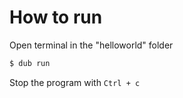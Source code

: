 # How to run
Open terminal in the "helloworld" folder
```sh
$ dub run
```
Stop the program with ```Ctrl + c```